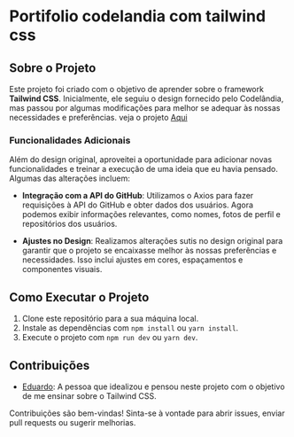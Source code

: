 # Portifolio codelandia com tailwind css

## Sobre o Projeto

Este projeto foi criado com o objetivo de aprender sobre o framework **Tailwind CSS**. Inicialmente, ele seguiu o design fornecido pelo Codelândia, mas passou por algumas modificações para melhor se adequar às nossas necessidades e preferências.
veja o projeto [Aqui](https://codelandia-portifolio.vercel.app)

### Funcionalidades Adicionais

Além do design original, aproveitei a oportunidade para adicionar novas funcionalidades e treinar a execução de uma ideia que eu havia pensado. Algumas das alterações incluem:

- **Integração com a API do GitHub**: Utilizamos o Axios para fazer requisições à API do GitHub e obter dados dos usuários. Agora podemos exibir informações relevantes, como nomes, fotos de perfil e repositórios dos usuários.

- **Ajustes no Design**: Realizamos alterações sutis no design original para garantir que o projeto se encaixasse melhor às nossas preferências e necessidades. Isso inclui ajustes em cores, espaçamentos e componentes visuais.

## Como Executar o Projeto

1. Clone este repositório para a sua máquina local.
2. Instale as dependências com `npm install` ou `yarn install`.
3. Execute o projeto com `npm run dev` ou `yarn dev`.

## Contribuições
 
 -  [Eduardo](https://www.linkedin.com/in/eduardo-oliveira-liria-849467246/): A pessoa que idealizou e pensou neste projeto com o objetivo de me ensinar sobre o Tailwind CSS.

Contribuições são bem-vindas! Sinta-se à vontade para abrir issues, enviar pull requests ou sugerir melhorias.
